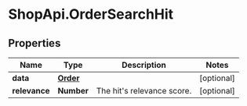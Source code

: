 # ShopApi.OrderSearchHit

## Properties

Name | Type | Description | Notes
------------ | ------------- | ------------- | -------------
**data** | [**Order**](Order.md) |  | [optional] 
**relevance** | **Number** | The hit&#39;s relevance score. | [optional] 


